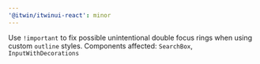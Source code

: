 ```yaml
---
'@itwin/itwinui-react': minor
---
```


Use `!important` to fix possible unintentional double focus rings when using custom `outline` styles. Components affected: `SearchBox`, `InputWithDecorations`
